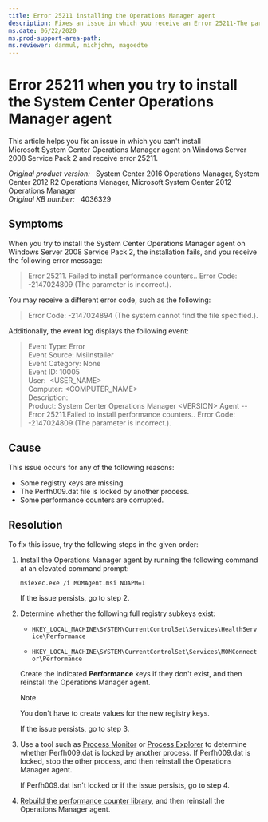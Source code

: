 ```yaml
---
title: Error 25211 installing the Operations Manager agent
description: Fixes an issue in which you receive an Error 25211-The parameter is incorrect message when you try to install the Operations Manager agent on Windows Server 2008 SP2.
ms.date: 06/22/2020
ms.prod-support-area-path:
ms.reviewer: danmul, michjohn, magoedte
---
```

# Error 25211 when you try to install the System Center Operations Manager agent

This article helps you fix an issue in which you can't install Microsoft System Center Operations Manager agent on Windows Server 2008 Service Pack 2 and receive error 25211.

_Original product version:_ &nbsp; System Center 2016 Operations Manager, System Center 2012 R2 Operations Manager, Microsoft System Center 2012 Operations Manager  
_Original KB number:_ &nbsp; 4036329

## Symptoms

When you try to install the System Center Operations Manager agent on Windows Server 2008 Service Pack 2, the installation fails, and you receive the following error message:

> Error 25211. Failed to install performance counters.. Error Code: -2147024809 (The parameter is incorrect.).

You may receive a different error code, such as the following:

> Error Code: -2147024894 (The system cannot find the file specified.).

Additionally, the event log displays the following event:

> Event Type: Error  
> Event Source: MsiInstaller  
> Event Category: None  
> Event ID: 10005  
> User:  \<USER_NAME>  
> Computer: \<COMPUTER_NAME>  
> Description:  
> Product: System Center Operations Manager \<VERSION> Agent -- Error 25211.Failed to install performance counters.. Error Code: -2147024809 (The parameter is incorrect.).

## Cause

This issue occurs for any of the following reasons:

- Some registry keys are missing.
- The Perfh009.dat file is locked by another process.
- Some performance counters are corrupted.

## Resolution

To fix this issue, try the following steps in the given order:

1. Install the Operations Manager agent by running the following command at an elevated command prompt:

   ```console
   msiexec.exe /i MOMAgent.msi NOAPM=1
   ```

   If the issue persists, go to step 2.

2. Determine whether the following full registry subkeys exist:

   - `HKEY_LOCAL_MACHINE\SYSTEM\CurrentControlSet\Services\HealthService\Performance`

   - `HKEY_LOCAL_MACHINE\SYSTEM\CurrentControlSet\Services\MOMConnector\Performance`

   Create the indicated **Performance** keys if they don't exist, and then reinstall the Operations Manager agent.

   > [!NOTE]
   > You don't have to create values for the new registry keys.

   If the issue persists, go to step 3.

3. Use a tool such as [Process Monitor](/sysinternals/downloads/procmon) or [Process Explorer](/sysinternals/downloads/process-explorer) to determine whether Perfh009.dat is locked by another process. If Perfh009.dat is locked, stop the other process, and then reinstall the Operations Manager agent.

   If Perfh009.dat isn't locked or if the issue persists, go to step 4.

4. [Rebuild the performance counter library](https://support.microsoft.com/help/300956/how-to-manually-rebuild-performance-counter-library-values), and then reinstall the Operations Manager agent.
